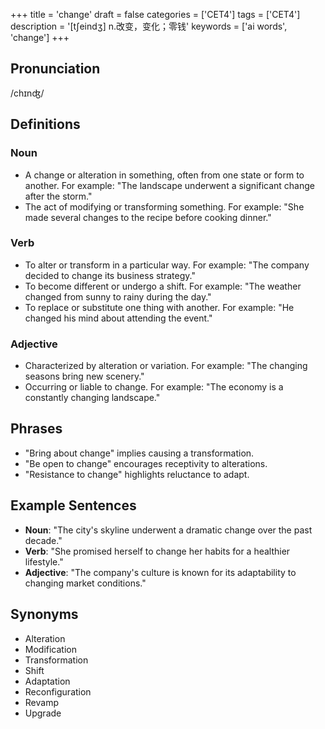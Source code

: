 +++
title = 'change'
draft = false
categories = ['CET4']
tags = ['CET4']
description = '[t∫eindʒ] n.改变，变化；零钱'
keywords = ['ai words', 'change']
+++

## Pronunciation
/chɪnʤ/

## Definitions
### Noun
- A change or alteration in something, often from one state or form to another. For example: "The landscape underwent a significant change after the storm."
- The act of modifying or transforming something. For example: "She made several changes to the recipe before cooking dinner."

### Verb
- To alter or transform in a particular way. For example: "The company decided to change its business strategy."
- To become different or undergo a shift. For example: "The weather changed from sunny to rainy during the day."
- To replace or substitute one thing with another. For example: "He changed his mind about attending the event."

### Adjective
- Characterized by alteration or variation. For example: "The changing seasons bring new scenery."
- Occurring or liable to change. For example: "The economy is a constantly changing landscape."

## Phrases
- "Bring about change" implies causing a transformation.
- "Be open to change" encourages receptivity to alterations.
- "Resistance to change" highlights reluctance to adapt.

## Example Sentences
- **Noun**: "The city's skyline underwent a dramatic change over the past decade."
- **Verb**: "She promised herself to change her habits for a healthier lifestyle."
- **Adjective**: "The company's culture is known for its adaptability to changing market conditions."

## Synonyms
- Alteration
- Modification
- Transformation
- Shift
- Adaptation
- Reconfiguration
- Revamp
- Upgrade
